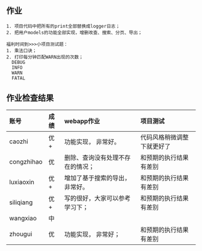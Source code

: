 ## 作业

```
1. 项目代码中把所有的print全部替换成logger日志；
2. 把用户models的功能全部实现，增删改查、搜索、分页、导出；

福利时间到>>>小项目测试题：
1. 乘法口诀；
2. 打印每分钟匹配WARN出现的次数；
  DEBUG
  INFO
  WARN
  FATAL
```

## 作业检查结果
|账号            |成绩 |webapp作业               |项目测试
|:--------------|:--- |:----------------- |:----------------- |
|caozhi            |优+   | 功能实现， 非常好。                   | 代码风格稍微调整下就更好了
|congzhihao        |优    | 删除、查询没有处理不存在的情况；|和预期的执行结果有差别
|luxiaoxin         |优+   | 增加了基于搜索的导出，非常好。           |和预期的执行结果有差别
|siliqiang         |优+   | 写的很好，大家可以参考学习下；                 |和预期的执行结果有差别
|wangxiao          |中    |                    |
|zhougui           |优    | 功能实现， 非常好；                   |和预期的执行结果有差别
